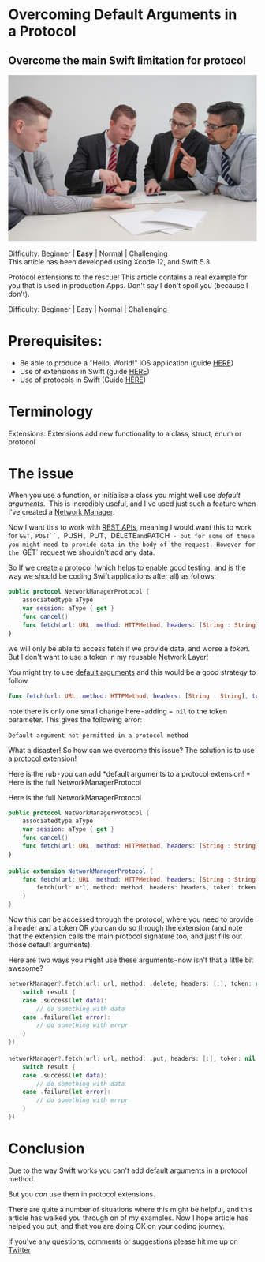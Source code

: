 # Overcoming Default Arguments in a Protocol
## Overcome the main Swift limitation for protocol

![Photo by Sebastian Herrmann on Unsplash!](Image/0*UzQ0Cqb-1ag7fc4b.png)

Difficulty: Beginner | **Easy** | Normal | Challenging<br/>
This article has been developed using Xcode 12, and Swift 5.3

Protocol extensions to the rescue!
This article contains a real example for you that is used in production Apps. Don't say I don't spoil you (because I don't).

Difficulty: Beginner | Easy | Normal | Challenging

# Prerequisites:
- Be able to produce a "Hello, World!" iOS application (guide [HERE](https://medium.com/@stevenpcurtis.sc/your-first-swift-application-without-a-mac-79598ad839f8))
- Use of extensions in Swift (guide [HERE](https://medium.com/@stevenpcurtis.sc/extensions-in-swift-68cfb635688e))
- Use of protocols in Swift (Guide [HERE](https://medium.com/@stevenpcurtis.sc/protocols-in-swift-f46c31283b18))

# Terminology
Extensions: Extensions add new functionality to a class, struct, enum or protocol

# The issue
When you use a function, or initialise a class you might well use *default arguments*. 
This is incredibly useful, and I've used just such a feature when I've created a [Network Manager](https://medium.com/r/?url=https%3A%2F%2Fgithub.com%2Fstevencurtis%2FNetworkManager).

Now I want this to work with [REST APIs](https://medium.com/@stevenpcurtis.sc/rest-and-crud-ca5522bf3fc3), meaning I would want this to work for `GET,` `POST``, `PUSH`, `PUT`, `DELETE` and `PATCH` - but for some of these you might need to provide data in the body of the request. However for the `GET` request we shouldn't add any data.

So If we create a [protocol](https://medium.com/@stevenpcurtis.sc/protocols-in-swift-f46c31283b18) (which helps to enable good testing, and is the way we should be coding Swift applications after all) as follows:

```swift
public protocol NetworkManagerProtocol {
    associatedtype aType
    var session: aType { get }
    func cancel()
    func fetch(url: URL, method: HTTPMethod, headers: [String : String], token: String?, data: [String: Any]?, completionBlock: @escaping (Result<Data, Error>) -> Void)
}
```

we will only be able to access fetch if we provide data, and worse a *token*. But I don't want to use a token in my reusable Network Layer!

You might try to use [default arguments](https://medium.com/@stevenpcurtis.sc/default-arguments-in-swift-b5f3740e2259) and this would be a good strategy to follow

```swift
func fetch(url: URL, method: HTTPMethod, headers: [String : String], token: String? = nil, data: [String: Any]?, completionBlock: @escaping (Result<Data, Error>) -> Void)
```
note there is only one small change here - adding `= nil` to the token parameter. This gives the following error:

`Default argument not permitted in a protocol method`

What a disaster! So how can we overcome this issue?
The solution is to use a [protocol extension](https://medium.com/@stevenpcurtis.sc/protocol-extensions-in-swift-3c8b1127701e)!

Here is the rub - you can add *default arguments to a protocol extension! *
Here is the full NetworkManagerProtocol

Here is the full NetworkManagerProtocol

```swift
public protocol NetworkManagerProtocol {
    associatedtype aType
    var session: aType { get }
    func cancel()
    func fetch(url: URL, method: HTTPMethod, headers: [String : String], token: String?, data: [String: Any]?, completionBlock: @escaping (Result<Data, Error>) -> Void)
}

public extension NetworkManagerProtocol {
    func fetch(url: URL, method: HTTPMethod, headers: [String : String] = [:], token: String? = nil, data: [String: Any]? = nil, completionBlock: @escaping (Result<Data, Error>) -> Void) {
        fetch(url: url, method: method, headers: headers, token: token, data: data, completionBlock: completionBlock)
    }
}
```

Now this can be accessed through the protocol, where you need to provide a header and a token OR you can do so through the extension (and note that the extension calls the main protocol signature too, and just fills out those default arguments).

Here are two ways you might use these arguments - now isn't that a little bit awesome?

```swift
networkManager?.fetch(url: url, method: .delete, headers: [:], token: nil, data: nil, completionBlock: { result in
    switch result {
    case .success(let data):
        // do something with data
    case .failure(let error):
        // do something with errpr
    }
})

networkManager?.fetch(url: url, method: .put, headers: [:], token: nil, data: nil, completionBlock: { result in
    switch result {
    case .success(let data):
        // do something with data
    case .failure(let error):
        // do something with errpr
    }
})
```

# Conclusion
Due to the way Swift works you can't add default arguments in a protocol method.

But you *can* use them in protocol extensions. 

There are quite a number of situations where this might be helpful, and this article has walked you through on of my examples.
Now I hope article has helped you out, and that you are doing OK on your coding journey.

 If you've any questions, comments or suggestions please hit me up on [Twitter](https://twitter.com/stevenpcurtis) 

